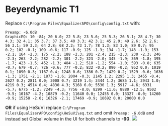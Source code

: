 # Beyerdynamic T1
Replace `C:\Program Files\EqualizerAPO\config\config.txt` with:
```
Preamp: -6.0dB
GraphicEQ: 10 -84; 20 6.0; 22 5.8; 23 5.6; 25 5.3; 26 5.1; 28 4.7; 30 4.3; 32 4.1; 35 3.7; 37 3.5; 40 3.3; 42 3.1; 45 2.9; 49 2.6; 52 2.6; 56 3.1; 59 3.3; 64 2.8; 68 2.2; 73 1.7; 78 1.3; 83 1.0; 89 0.7; 95 0.2; 102 -0.1; 109 -0.6; 117 -0.9; 125 -1.3; 134 -1.7; 143 -1.9; 153 -2.1; 164 -2.3; 175 -2.2; 188 -2.3; 201 -2.4; 215 -2.3; 230 -2.3; 246 -2.3; 263 -2.2; 282 -2.2; 301 -2.2; 323 -2.0; 345 -1.9; 369 -1.8; 395 -1.7; 423 -1.5; 452 -1.3; 484 -1.2; 518 -1.2; 554 -1.0; 593 -0.8; 635 -0.7; 679 -0.7; 726 -0.6; 777 -0.2; 832 -0.2; 890 -0.2; 952 0.0; 1019 0.1; 1090 0.3; 1167 0.4; 1248 0.6; 1336 0.7; 1429 0.2; 1529 -0.6; 1636 -1.3; 1751 -2.1; 1873 -1.6; 2004 -0.3; 2145 1.2; 2295 1.3; 2455 -0.4; 2627 0.2; 2811 0.0; 3008 0.7; 3219 1.4; 3444 1.2; 3685 1.1; 3943 1.0; 4219 0.3; 4514 0.4; 4830 4.3; 5168 6.0; 5530 1.3; 5917 -4.6; 6331 -5.7; 6775 -1.2; 7249 -4.3; 7756 -8.0; 8299 -11.6; 8880 -12.5; 9502 -9.5; 10167 -4.2; 10879 -0.2; 11640 0.0; 12455 0.0; 13327 -0.0; 14260 -0.9; 15258 -2.0; 16326 -2.1; 17469 -0.9; 18692 0.0; 20000 0.0
```
**OR** if using HeSuVi replace `C:\Program Files\EqualizerAPO\config\HeSuVi\eq.txt` and omit `Preamp: -6.0dB` and instead set Global volume in the UI for both channels to **-60**.
![](https://raw.githubusercontent.com/jaakkopasanen/AutoEq/master/results/SBAF-Serious/innerfidelity/onear/Beyerdynamic%20T1/Beyerdynamic%20T1.png)